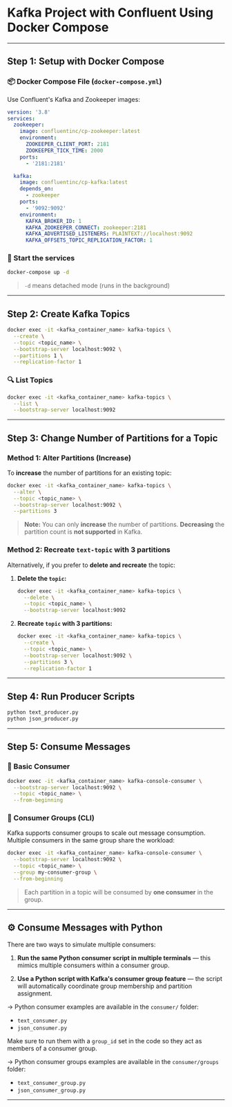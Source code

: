 # Kafka Project with Confluent Using Docker Compose

---

## Step 1: Setup with Docker Compose

### 📦 Docker Compose File (`docker-compose.yml`)
Use Confluent's Kafka and Zookeeper images:

```yaml
version: '3.8'
services:
  zookeeper:
    image: confluentinc/cp-zookeeper:latest
    environment:
      ZOOKEEPER_CLIENT_PORT: 2181
      ZOOKEEPER_TICK_TIME: 2000
    ports:
      - '2181:2181'

  kafka:
    image: confluentinc/cp-kafka:latest
    depends_on:
      - zookeeper
    ports:
      - '9092:9092'
    environment:
      KAFKA_BROKER_ID: 1
      KAFKA_ZOOKEEPER_CONNECT: zookeeper:2181
      KAFKA_ADVERTISED_LISTENERS: PLAINTEXT://localhost:9092
      KAFKA_OFFSETS_TOPIC_REPLICATION_FACTOR: 1
```

### 🚀 Start the services
```bash
docker-compose up -d
```
> `-d` means detached mode (runs in the background)

---

## Step 2: Create Kafka Topics
```bash
docker exec -it <kafka_container_name> kafka-topics \
  --create \
  --topic <topic_name> \
  --bootstrap-server localhost:9092 \
  --partitions 1 \
  --replication-factor 1
```

### 🔍 List Topics
```bash
docker exec -it <kafka_container_name> kafka-topics \
  --list \
  --bootstrap-server localhost:9092
```

---

## Step 3: Change Number of Partitions for a Topic

### Method 1: Alter Partitions (Increase)
To **increase** the number of partitions for an existing topic:

```bash
docker exec -it <kafka_container_name> kafka-topics \
  --alter \
  --topic <topic_name> \
  --bootstrap-server localhost:9092 \
  --partitions 3
```

> **Note:** You can only **increase** the number of partitions. **Decreasing** the partition count is **not supported** in Kafka.

### Method 2: Recreate `text-topic` with 3 partitions
Alternatively, if you prefer to **delete and recreate** the topic:

1. **Delete the `topic`:**
   ```bash
   docker exec -it <kafka_container_name> kafka-topics \
     --delete \
     --topic <topic_name> \
     --bootstrap-server localhost:9092
   ```

2. **Recreate `topic` with 3 partitions:**
   ```bash
   docker exec -it <kafka_container_name> kafka-topics \
     --create \
     --topic <topic_name> \
     --bootstrap-server localhost:9092 \
     --partitions 3 \
     --replication-factor 1
   ```

---

## Step 4: Run Producer Scripts

```bash
python text_producer.py
python json_producer.py
```

---

## Step 5: Consume Messages

### 🔄 Basic Consumer
```bash
docker exec -it <kafka_container_name> kafka-console-consumer \
  --bootstrap-server localhost:9092 \
  --topic <topic_name> \
  --from-beginning
```

### 👥 Consumer Groups (CLI)
Kafka supports consumer groups to scale out message consumption. Multiple consumers in the same group share the workload:

```bash
docker exec -it <kafka_container_name> kafka-console-consumer \
  --bootstrap-server localhost:9092 \
  --topic <topic_name> \
  --group my-consumer-group \
  --from-beginning
```

> Each partition in a topic will be consumed by **one consumer** in the group.

---

## ⚙️ Consume Messages with Python

There are two ways to simulate multiple consumers:

1. **Run the same Python consumer script in multiple terminals** — this mimics multiple consumers within a consumer group.

2. **Use a Python script with Kafka's consumer group feature** — the script will automatically coordinate group membership and partition assignment.

-> Python consumer examples are available in the `consumer/` folder:
- `text_consumer.py`
- `json_consumer.py`

Make sure to run them with a `group_id` set in the code so they act as members of a consumer group.

-> Python consumer groups examples are available in the `consumer/groups` folder:
- `text_consumer_group.py`
- `json_consumer_group.py`


---